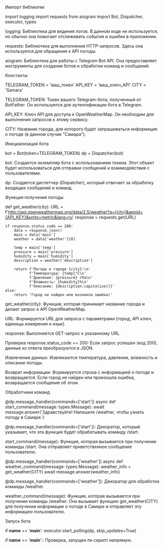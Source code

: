 Импорт библиотек

import logging
import requests
from aiogram import Bot, Dispatcher, executor, types


 logging: Библиотека для ведения логов. В данном коде не используется, но обычно она помогает отслеживать события и ошибки в приложении.

 requests: Библиотека для выполнения HTTP-запросов. Здесь она используется для обращения к API погоды.

 aiogram: Библиотека для работы с Telegram Bot API. Она предоставляет инструменты для создания ботов и обработки команд и сообщений.

Константы

TELEGRAM_TOKEN = 'ваш_токен'
API_KEY = 'ваш_ключ_API'
CITY = 'Samara'


 TELEGRAM_TOKEN: Токен вашего Telegram-бота, полученный от BotFather. Он используется для аутентификации бота в Telegram.

 API_KEY: Ключ API для доступа к OpenWeatherMap. Он необходим для выполнения запросов к этому сервису.

 CITY: Название города, для которого будет запрашиваться информация о погоде (в данном случае "Самара").

Инициализация бота

bot = Bot(token=TELEGRAM_TOKEN)
dp = Dispatcher(bot)


 bot: Создается экземпляр бота с использованием токена. Этот объект будет использоваться для отправки сообщений и взаимодействия с пользователями.

dp: Создается диспетчер (Dispatcher), который отвечает за обработку входящих сообщений и команд.

Функция получения погоды

def get_weather(city):
    URL = f'http://api.openweathermap.org/data/2.5/weather?q={city}&appid={API_KEY}&units=metric&lang=ru'
    response = requests.get(URL)

    if response.status_code == 200:
        data = response.json()
        main = data['main']
        weather = data['weather'][0]

        temp = main['temp']
        pressure = main['pressure']
        humidity = main['humidity']
        description = weather['description']

        return f'Погода в городе {city}:\n' 
               f'Температура: {temp}°C\n' 
               f'Давление: {pressure} гПа\n' 
               f'Влажность: {humidity}%\n' 
               f'Описание: {description.capitalize()}'
    else:
        return 'Город не найден или возникла ошибка!'


 get_weather(city): Функция, которая принимает название города и делает запрос к API OpenWeatherMap.

   URL: Формируется URL для запроса с параметрами (город, API ключ, единицы измерения и язык).

   response: Выполняется GET-запрос к указанному URL.

   Проверка response.status_code == 200: Если запрос успешен (код 200), данные из ответа преобразуются в JSON.

   Извлечение данных: Извлекаются температура, давление, влажность и описание погоды.

   Возврат информации: Формируется строка с информацией о погоде и возвращается. Если город не найден или произошла ошибка, возвращается сообщение об этом.

Обработчики команд

@dp.message_handler(commands=['start'])
async def start_command(message: types.Message):
    await message.answer('Здравствуйте! Напишите /weather, чтобы узнать погоду в Самаре.')


 @dp.message_handler(commands=['start']): Декоратор, который указывает, что эта функция будет обрабатывать команду /start.

 start_command(message): Функция, которая вызывается при получении команды /start. Она отправляет приветственное сообщение пользователю.

@dp.message_handler(commands=['weather'])
async def weather_command(message: types.Message):
    weather_info = get_weather(CITY)
    await message.answer(weather_info)


 @dp.message_handler(commands=['weather']): Декоратор для обработки команды /weather.

 weather_command(message): Функция, которая вызывается при получении команды /weather. Она вызывает функцию get_weather(CITY) для получения информации о погоде в Самаре и отправляет эту информацию пользователю.

Запуск бота

if __name__ == '__main__':
    executor.start_polling(dp, skip_updates=True)


if __name__ == '__main__':: Проверка, запущен ли скрипт напрямую.

